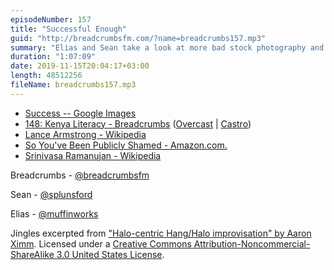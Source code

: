 ```yaml
---
episodeNumber: 157
title: "Successful Enough"
guid: "http://breadcrumbsfm.com/?name=breadcrumbs157.mp3"
summary: "Elias and Sean take a look at more bad stock photography and then talk about success."
duration: "1:07:09"
date: 2019-11-15T20:04:17+03:00
length: 48512256
fileName: breadcrumbs157.mp3
---
```


- [Success -- Google Images](https://www.google.de/search?q=success&safe=active&client=safari&hl=en-de&prmd=ivmn&sxsrf=ACYBGNSEhjsJoF08oV9bi4fk1p6CnJ2Nlw:1573495952140&source=lnms&tbm=isch&sa=X&ved=2ahUKEwjmp6Ga4eLlAhVM3KQKHSwCDtgQ_AUoAXoECBAQAQ&biw=1366&bih=922)
- [148: Kenya Literacy - Breadcrumbs](https://breadcrumbs.fm/148/) ([Overcast](https://overcast.fm/+LlyrZTku0) | [Castro](https://castro.fm/episode/7VSFFV))
- [Lance Armstrong - Wikipedia](https://en.wikipedia.org/wiki/Lance_Armstrong)
- [So You've Been Publicly Shamed - Amazon.com.](http://www.amazon.com/dp/B00L9B7IRC/?tag=breadcrumbsfm-20)
- [Srinivasa Ramanujan - Wikipedia](https://en.wikipedia.org/wiki/Srinivasa_Ramanujan)

Breadcrumbs - [@breadcrumbsfm](https://twitter.com/breadcrumbsfm)

Sean - [@splunsford](https://twitter.com/splunsford)

Elias - [@muffinworks](https://twitter.com/muffinworks)

Jingles excerpted from ["Halo-centric Hang/Halo improvisation" by Aaron Ximm](http://freemusicarchive.org/music/aaron_ximm/handpans_and_the_hang/). Licensed under a [Creative Commons Attribution-Noncommercial-ShareAlike 3.0 United States License](http://creativecommons.org/licenses/by-nc-sa/3.0/us/).